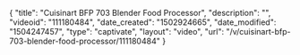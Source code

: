 {
    "title": "Cuisinart BFP 703 Blender Food Processor",
    "description": "",
    "videoid": "111180484",
    "date_created": "1502924665",
    "date_modified": "1504247457",
    "type": "captivate",
    "layout": "video",
    "url": "\/v\/cuisinart-bfp-703-blender-food-processor\/111180484"
}